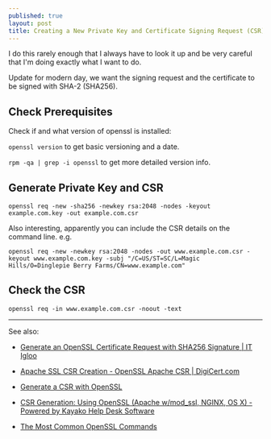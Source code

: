 ```yaml
---
published: true
layout: post
title: Creating a New Private Key and Certificate Signing Request (CSR)
---
```






I do this rarely enough that I always have to look it up and be very careful that I'm doing exactly what I want to do.

Update for modern day, we want the signing request and the certificate to be signed with SHA-2 (SHA256).

## Check Prerequisites

Check if and what version of openssl is installed:

`openssl version` to get basic versioning and a date.

`rpm -qa | grep -i openssl` to get more detailed version info.


## Generate Private Key and CSR

```
openssl req -new -sha256 -newkey rsa:2048 -nodes -keyout example.com.key -out example.com.csr
```

Also interesting, apparently you can include the CSR details on the command line. e.g.

```
openssl req -new -newkey rsa:2048 -nodes -out www.example.com.csr -keyout www.example.com.key -subj "/C=US/ST=SC/L=Magic Hills/O=Dinglepie Berry Farms/CN=www.example.com"
```

## Check the CSR

```
openssl req -in www.example.com.csr -noout -text
```

---

See also:

* [Generate an OpenSSL Certificate Request with SHA256 Signature | IT Igloo](http://itigloo.com/security/generate-an-openssl-certificate-request-with-sha-256-signature/)

* [Apache SSL CSR Creation - OpenSSL Apache CSR | DigiCert.com](https://www.digicert.com/csr-creation-apache.htm)

* [Generate a CSR with OpenSSL](https://support.rackspace.com/how-to/generate-a-csr-with-openssl/)

* [CSR Generation: Using OpenSSL (Apache w/mod_ssl, NGINX, OS X) - Powered by Kayako Help Desk Software](https://support.comodo.com/index.php?/Default/Knowledgebase/Article/View/1/19/)

* [The Most Common OpenSSL Commands](https://www.sslshopper.com/article-most-common-openssl-commands.html)

